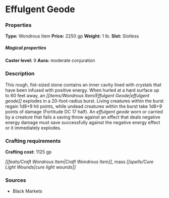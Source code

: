 ﻿---
Title: "Effulgent Geode"
Type: "Wondrous Item"
Price: "2250 gp"
Weight: "1 lb."
Slot: "Slotless"
Caster level: "9"
Aura: "moderate conjuration"
Description: |
  "This rough, fist-sized stone contains an inner cavity lined with crystals that have been infused with positive energy. When hurled at a hard surface up to 60 feet away, an _effulgent geode_ explodes in a 20-foot-radius burst. Living creatures within the burst regain 1d8+9 hit points, while undead creatures within the burst take 1d8+9 points of damage (Fortitude DC 17 half). An _effulgent geode_ worn or carried by a creature that fails a saving throw against an effect that deals negative energy damage must save successfully against the negative energy effect or it immediately explodes."
Crafting cost: "1125 gp"
Sources: "['Black Markets']"
---

# Effulgent Geode

### Properties

**Type:** Wondrous Item **Price:** 2250 gp **Weight:** 1 lb. **Slot:** Slotless

##### Magical properties

**Caster level:** 9 **Aura:** moderate conjuration

### Description

This rough, fist-sized stone contains an inner cavity lined with crystals that have been infused with positive energy. When hurled at a hard surface up to 60 feet away, an _[[items/Wondrous Item/Effulgent Geode|effulgent geode]]_ explodes in a 20-foot-radius burst. Living creatures within the burst regain 1d8+9 hit points, while undead creatures within the burst take 1d8+9 points of damage (Fortitude DC 17 half). An _effulgent geode_ worn or carried by a creature that fails a saving throw against an effect that deals negative energy damage must save successfully against the negative energy effect or it immediately explodes.

### Crafting requirements

**Crafting cost:** 1125 gp

_[[feats/Craft Wondrous Item|Craft Wondrous Item]]_, mass _[[spells/Cure Light Wounds|cure light wounds]]_

### Sources

* Black Markets